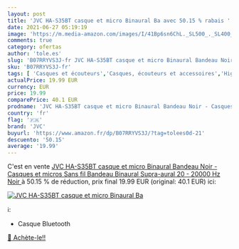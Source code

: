 ```yaml
---
layout: post
title: 'JVC HA-S35BT casque et micro Binaural Ba avec 50.15 % rabais '
date: 2021-06-27 05:19:19
image: 'https://m.media-amazon.com/images/I/41Bp6sn6ChL._SL500_._SL400_.jpg'
comments: true
category: ofertas
author: 'tole.es'
slug: 'B07RRYVS3J-fr JVC HA-S35BT casque et micro Binaural Bandeau Noir -...'
sku: 'B07RRYVS3J-fr'
tags: [ 'Casques et écouteurs','Casques, écouteurs et accessoires','High-Tech','jvc', ]
actualPrice: 19.99 EUR
currency: EUR
price: 19.99
comparePrice: 40.1 EUR
prodname: 'JVC HA-S35BT casque et micro Binaural Bandeau Noir - Casques et micros  Sans fil  Bandeau  Binaural  Supra-aural  20 - 20000 Hz  Noir '
country: 'fr'
flag: '🇫🇷'
brand: 'JVC'
buyurl: 'https://www.amazon.fr/dp/B07RRYVS3J/?tag=tolees0d-21'
descuento: '50.15'
average: '19.99'
---
```


C'est en vente [JVC HA-S35BT casque et micro Binaural Bandeau Noir - Casques et micros  Sans fil  Bandeau  Binaural  Supra-aural  20 - 20000 Hz  Noir ](https://www.amazon.fr/dp/B07RRYVS3J/?tag=tolees0d-21)  à  50.15 % de réduction, prix final  19.99 EUR (original: 40.1 EUR) ici:

[![JVC HA-S35BT casque et micro Binaural Ba](https://m.media-amazon.com/images/I/41Bp6sn6ChL._SL500_._SL400_.jpg)](https://www.amazon.fr/dp/B07RRYVS3J/?tag=tolees0d-21)

ℹ️:

- Casque Bluetooth

[🛒 Achète-le!!](https://www.amazon.fr/dp/B07RRYVS3J/?tag=tolees0d-21)
